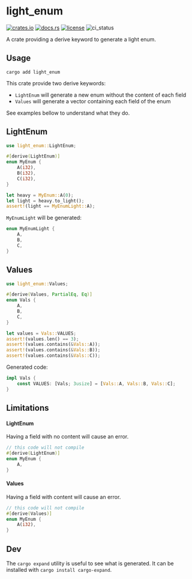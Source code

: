 # light_enum


[![crates.io](https://img.shields.io/crates/v/light_enum?style=flat-square&logo=rust)](https://crates.io/crates/light_enum)
[![docs.rs](https://img.shields.io/badge/docs.rs-light_enum-blue?style=flat-square&logo=docs.rs)](https://docs.rs/light_enum)
[![license](https://img.shields.io/badge/license-MIT-blue?style=flat-square)](#license)
![ci_status](https://github.com/wiiznokes/light_enum/actions/workflows/test.yml/badge.svg)

A crate providing a derive keyword to generate a light enum.

## Usage

```shell
cargo add light_enum
```

This crate provide two derive keywords:
- `LightEnum` will generate a new enum without the content of each field
- `Values` will generate a vector containing each field of the enum

See examples bellow to understand what they do.

## LightEnum

```rust
use light_enum::LightEnum;

#[derive(LightEnum)]
enum MyEnum {
    A(i32),
    B(i32),
    C(i32),
}

let heavy = MyEnum::A(0);
let light = heavy.to_light();
assert!(light == MyEnumLight::A);
```

`MyEnumLight` will be generated:

```rust
enum MyEnumLight {
    A,
    B,
    C,
}
```

## Values

```rust
use light_enum::Values;

#[derive(Values, PartialEq, Eq)]
enum Vals {
    A,
    B,
    C,
}

let values = Vals::VALUES;
assert!(values.len() == 3);
assert!(values.contains(&Vals::A));
assert!(values.contains(&Vals::B));
assert!(values.contains(&Vals::C));
```

Generated code:

```rust
impl Vals {
    const VALUES: [Vals; 3usize] = [Vals::A, Vals::B, Vals::C];
}
```

## Limitations

#### LightEnum
Having a field with no content will cause an error.

```rust
// this code will not compile
#[derive(LightEnum)]
enum MyEnum {
    A,
}
```
#### Values
Having a field with content will cause an error.

```rust
// this code will not compile
#[derive(Values)]
enum MyEnum {
    A(i32),
}
```

## Dev

The `cargo expand` utility is useful to see what is generated. It can be installed with `cargo install cargo-expand`.
